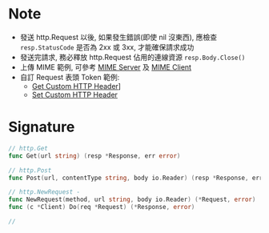 
# Note

- 發送 http.Request 以後, 如果發生錯誤(即使 nil 沒東西), 應檢查 `resp.StatusCode` 是否為 2xx 或 3xx, 才能確保請求成功
- 發送完請求, 務必釋放 http.Request 佔用的連線資源 `resp.Body.Close()`
- 上傳 MIME 範例, 可參考 [MIME Server](./Exercise14.04/server/server.go) 及 [MIME Client](./Exercise14.04/client/main.go)
- 自訂 Request 表頭 Token 範例:
    - [Get Custom HTTP Header](./Exercise14.05/client/main.go)]
    - [Set Custom HTTP Header](./Exercise14.05/server/server.go)

# Signature

```go
// http.Get
func Get(url string) (resp *Response, err error)

// http.Post
func Post(url, contentType string, body io.Reader) (resp *Response, err error)

// http.NewRequest - 
func NewRequest(method, url string, body io.Reader) (*Request, error)
func (c *Client) Do(req *Request) (*Response, error)

// 
```